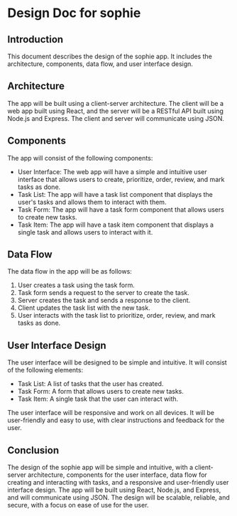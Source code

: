 # Design Doc for sophie

## Introduction
This document describes the design of the sophie app. It includes the architecture, components, data flow, and user interface design.

## Architecture
The app will be built using a client-server architecture. The client will be a web app built using React, and the server will be a RESTful API built using Node.js and Express. The client and server will communicate using JSON.

## Components
The app will consist of the following components:
- User Interface: The web app will have a simple and intuitive user interface that allows users to create, prioritize, order, review, and mark tasks as done.
- Task List: The app will have a task list component that displays the user's tasks and allows them to interact with them.
- Task Form: The app will have a task form component that allows users to create new tasks.
- Task Item: The app will have a task item component that displays a single task and allows users to interact with it.

## Data Flow
The data flow in the app will be as follows:
1. User creates a task using the task form.
2. Task form sends a request to the server to create the task.
3. Server creates the task and sends a response to the client.
4. Client updates the task list with the new task.
5. User interacts with the task list to prioritize, order, review, and mark tasks as done.

## User Interface Design
The user interface will be designed to be simple and intuitive. It will consist of the following elements:
- Task List: A list of tasks that the user has created.
- Task Form: A form that allows users to create new tasks.
- Task Item: A single task that the user can interact with.

The user interface will be responsive and work on all devices. It will be user-friendly and easy to use, with clear instructions and feedback for the user.

## Conclusion

The design of the sophie app will be simple and intuitive, with a client-server architecture, components for the user interface, data flow for creating and interacting with tasks, and a responsive and user-friendly user interface design. The app will be built using React, Node.js, and Express, and will communicate using JSON. The design will be scalable, reliable, and secure, with a focus on ease of use for the user.
